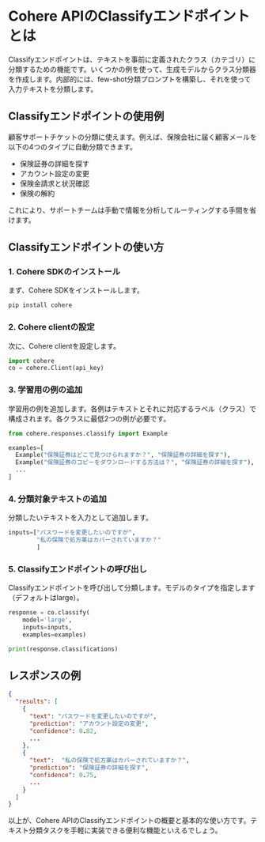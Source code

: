 # Cohere APIのClassifyエンドポイントとは

Classifyエンドポイントは、テキストを事前に定義されたクラス（カテゴリ）に分類するための機能です。いくつかの例を使って、生成モデルからクラス分類器を作成します。内部的には、few-shot分類プロンプトを構築し、それを使って入力テキストを分類します。

## Classifyエンドポイントの使用例

顧客サポートチケットの分類に使えます。例えば、保険会社に届く顧客メールを以下の4つのタイプに自動分類できます。

- 保険証券の詳細を探す
- アカウント設定の変更
- 保険金請求と状況確認
- 保険の解約

これにより、サポートチームは手動で情報を分析してルーティングする手間を省けます。

## Classifyエンドポイントの使い方

### 1. Cohere SDKのインストール

まず、Cohere SDKをインストールします。

```bash
pip install cohere
```

### 2. Cohere clientの設定

次に、Cohere clientを設定します。

```python
import cohere
co = cohere.Client(api_key)
```

### 3. 学習用の例の追加

学習用の例を追加します。各例はテキストとそれに対応するラベル（クラス）で構成されます。各クラスに最低2つの例が必要です。

```python
from cohere.responses.classify import Example

examples=[
  Example("保険証券はどこで見つけられますか？", "保険証券の詳細を探す"),
  Example("保険証券のコピーをダウンロードする方法は？", "保険証券の詳細を探す"),
  ...
]
```

### 4. 分類対象テキストの追加

分類したいテキストを入力として追加します。

```python
inputs=["パスワードを変更したいのですが",
        "私の保険で処方薬はカバーされていますか？"
        ]
```

### 5. Classifyエンドポイントの呼び出し

Classifyエンドポイントを呼び出して分類します。モデルのタイプを指定します（デフォルトはlarge）。

```python
response = co.classify(
    model='large',
    inputs=inputs,
    examples=examples)

print(response.classifications)
```

## レスポンスの例

```json
{
  "results": [
    {
      "text": "パスワードを変更したいのですが",
      "prediction": "アカウント設定の変更",
      "confidence": 0.82,
      ...
    },
    {
      "text":  "私の保険で処方薬はカバーされていますか？",
      "prediction": "保険証券の詳細を探す",
      "confidence": 0.75,
      ...
    }
  ]
}
```

以上が、Cohere APIのClassifyエンドポイントの概要と基本的な使い方です。テキスト分類タスクを手軽に実装できる便利な機能といえるでしょう。
